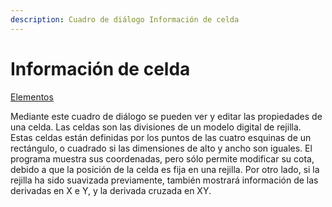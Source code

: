 ```yaml
---
description: Cuadro de diálogo Información de celda
---
```


# Información de celda

[Elementos](../../fichas-de-herramientas/untitled-248/untitled-230.md)

Mediante este cuadro de diálogo se pueden ver y editar las propiedades de una celda. Las celdas son las divisiones de un modelo digital de rejilla. Estas celdas están definidas por los puntos de las cuatro esquinas de un rectángulo, o cuadrado si las dimensiones de alto y ancho son iguales. El programa muestra sus coordenadas, pero sólo permite modificar su cota, debido a que la posición de la celda es fija en una rejilla. Por otro lado, si la rejilla ha sido suavizada previamente, también mostrará información de las derivadas en X e Y, y la derivada cruzada en XY.

